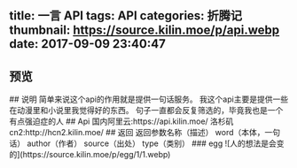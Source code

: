title: 一言 API
tags: API
categories: 折腾记
thumbnail: https://source.kilin.moe/p/api.webp
date: 2017-09-09 23:40:47
---
## 预览
<p id="hitokoto"></p>
## 说明
简单来说这个api的作用就是提供一句话服务。
我这个api主要是提供一些在动漫里和小说里我觉得好的东西。
句子一直都会反复筛选的，毕竟我也是一个有点强迫症的人
## Api
国内阿里云:https://api.kilin.moe/
洛杉矶cn2:http://hcn2.kilin.moe/
## 返回
返回参数名称（描述）
word（本体，一句话）
author（作者）
source（出处）
type（类别）
### egg
![人的想法是会变的](https://source.kilin.moe/p/egg/1/1.webp)